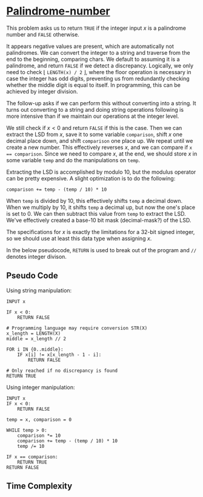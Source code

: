 # [Palindrome-number]("https://leetcode.com/problems/palindrome-number")

This problem asks us to return `TRUE` if the integer input $x$ is a palindrome number and `FALSE` otherwise.

It appears negative values are present, which are automatically not palindromes. We can convert the integer to a string and traverse from the end to the beginning, comparing chars. We default to assuming it is a palindrome, and return `FALSE` if we detect a discrepancy. Logically, we only need to check $\lfloor$ `LENGTH(x) / 2` $\rfloor$, where the floor operation is necessary in case the integer has odd digits, preventing us from redundantly checking whether the middle digit is equal to itself. In programming, this can be achieved by integer division.

The follow-up asks if we can perform this without converting into a string. It turns out converting to a string and doing string operations following is more intensive than if we maintain our operations at the integer level.

We still check if $x < 0$ and return `FALSE` if this is the case. Then we can extract the LSD from $x$, save it to some variable `comparison`, shift $x$ one decimal place down, and shift `comparison` one place up. We repeat until we create a new number. This effectively reverses $x$, and we can compare if `x == comparison`. Since we need to compare $x$, at the end, we should store $x$ in some variable `temp` and do the manipulations on `temp`.

Extracting the LSD is accomplished by modulo $10$, but the modulus operator can be pretty expensive. A slight optimization is to do the following:

`comparison += temp - (temp / 10) * 10`

When `temp` is divided by $10$, this effectively shifts `temp` a decimal down. When we multiply by $10$, it shifts `temp` a decimal up, but now the one's place is set to $0$. We can then subtract this value from `temp` to extract the LSD. We've effectively created a base-$10$ bit mask (decimal-mask?) of the LSD.

The specifications for $x$ is exactly the limitations for a 32-bit signed integer, so we should use at least this data type when assigning $x$.

In the below pseudocode, `RETURN` is used to break out of the program and `//` denotes integer divison.

## Pseudo Code
Using string manipulation:
```
INPUT x

IF x < 0:
    RETURN FALSE

# Programming language may require conversion STR(X)
x_length = LENGTH(X)
middle = x_length // 2

FOR i IN {0..middle}:
    IF x[i] != x[x_length - 1 - i]:
        RETURN FALSE

# Only reached if no discrepancy is found
RETURN TRUE
```
Using integer manipulation:
```
INPUT x
IF x < 0:
    RETURN FALSE

temp = x, comparison = 0

WHILE temp > 0:
    comparison *= 10
    comparison += temp - (temp / 10) * 10
    temp /= 10
    
IF x == comparison:
    RETURN TRUE
RETURN FALSE
```

## Time Complexity
